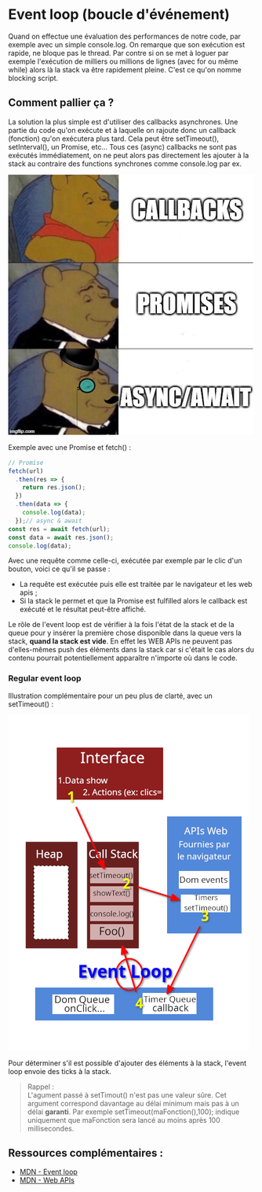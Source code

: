 # Event loop (boucle d'événement)

Quand on effectue une évaluation des performances de notre code, par exemple avec un simple console.log. On remarque
que son exécution est rapide, ne bloque pas le thread. Par contre si on se met à loguer par exemple l'exécution de
milliers ou millions de lignes (avec for ou même while) alors là la stack va être rapidement pleine. C'est ce qu'on 
nomme blocking script.

## Comment pallier ça ?  

La solution la plus simple est d'utiliser des callbacks asynchrones. Une partie du code qu'on exécute et à laquelle on
rajoute donc un callback (fonction) qu'on exécutera plus tard. Cela peut être setTimeout(), setInterval(), un Promise,
etc... Tous ces (async) callbacks ne sont pas exécutés immédiatement, on ne peut alors pas directement les ajouter à la 
stack au contraire des functions synchrones comme console.log par ex.

![Meme](meme-callback-async-promise.jpg)  

Exemple avec une Promise et fetch() :

```javascript
// Promise
fetch(url)
  .then(res => {
    return res.json();
  })
  .then(data => {
    console.log(data);
  });// async & await
const res = await fetch(url);
const data = await res.json();
console.log(data);
```

Avec une requête comme celle-ci, exécutée par exemple par le clic d'un bouton, voici ce qu'il se passe :  

- La requête est exécutée puis elle est traitée par le navigateur et les web apis ;
- Si la stack le permet et que la Promise est fulfilled alors le callback est exécuté et le résultat peut-être affiché.  

Le rôle de l'event loop est de vérifier à la fois l'état de la stack et de la queue pour y insérer la première chose
disponible dans la queue vers la stack, **quand la stack est vide**. En effet les WEB APIs ne peuvent pas d'elles-mêmes
push des éléments dans la stack car si c'était le cas alors du contenu pourrait potentiellement apparaître n'importe où
dans le code.


### Regular event loop  



Illustration complémentaire pour un peu plus de clarté, avec un setTimeout() :

![Event loop](event-loop-figure.png)  

Pour déterminer s'il est possible d'ajouter des éléments à la stack, l'event loop envoie des ticks à la stack.

> Rappel :  
> L'agument passé à setTimout() n'est pas une valeur sûre. Cet argument correspond davantage au délai minimum mais pas
> à un délai **garanti**. Par exemple setTimeout(maFonction(),100); indique uniquement que maFonction sera lancé au moins 
> après 100 millisecondes.

## Ressources complémentaires : 

- [MDN - Event loop](https://developer.mozilla.org/fr/docs/Web/JavaScript/EventLoop)
- [MDN - Web APIs](https://developer.mozilla.org/fr/docs/Web/API)